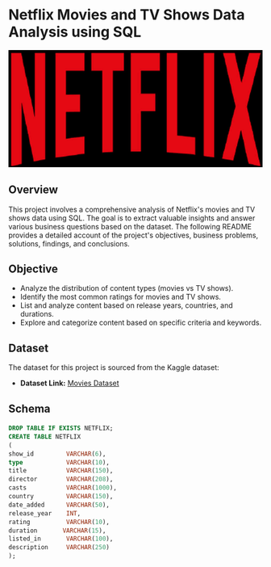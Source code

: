 # Netflix Movies and TV Shows Data Analysis using SQL

![Netflix Logo](https://github.com/sachita27/netflix_sql_project/blob/main/netflix-logo-png-.jpg)

## Overview
This project involves a comprehensive analysis of Netflix's movies and TV shows data using SQL. The goal is to extract valuable insights and answer various business questions based on the dataset. The following README provides a detailed account of the project's objectives, business problems, solutions, findings, and conclusions.

## Objective
- Analyze the distribution of content types (movies vs TV shows).
- Identify the most common ratings for movies and TV shows.
- List and analyze content based on release years, countries, and durations.
- Explore and categorize content based on specific criteria and keywords.

## Dataset
The dataset for  this project is sourced from the Kaggle dataset:

- **Dataset Link:** [Movies Dataset](https://www.kaggle.com/datasets/shivamb/netflix-shows?resource=download)

## Schema
```sql
DROP TABLE IF EXISTS NETFLIX;
CREATE TABLE NETFLIX
(
show_id         VARCHAR(6),
type	        VARCHAR(10),
title	        VARCHAR(150),
director        VARCHAR(208),
casts	        VARCHAR(1000),
country	        VARCHAR(150),
date_added    	VARCHAR(50),
release_year	INT,
rating	        VARCHAR(10),
duration	   VARCHAR(15),
listed_in    	VARCHAR(100),
description     VARCHAR(250)
);
```
